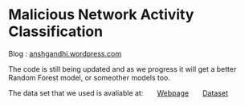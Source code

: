# Malicious Network Activity Classification

Blog : [anshgandhi.wordpress.com](https://anshgandhi.wordpress.com/malicious-network-activity-classification/)


The code is still being updated and as we progress it will get a better Random Forest model, or someother models too.

The data set that we used is avaliable at:
&nbsp;&nbsp;&nbsp;&nbsp;&nbsp;&nbsp;[Webpage](http://mcfp.weebly.com/the-ctu-13-dataset-a-labeled-dataset-with-botnet-normal-and-background-traffic.html)
&nbsp;&nbsp;&nbsp;&nbsp;&nbsp;&nbsp;[Dataset](https://mcfp.felk.cvut.cz/publicDatasets/CTU-13-Dataset/CTU-13-Dataset.tar.bz2)

